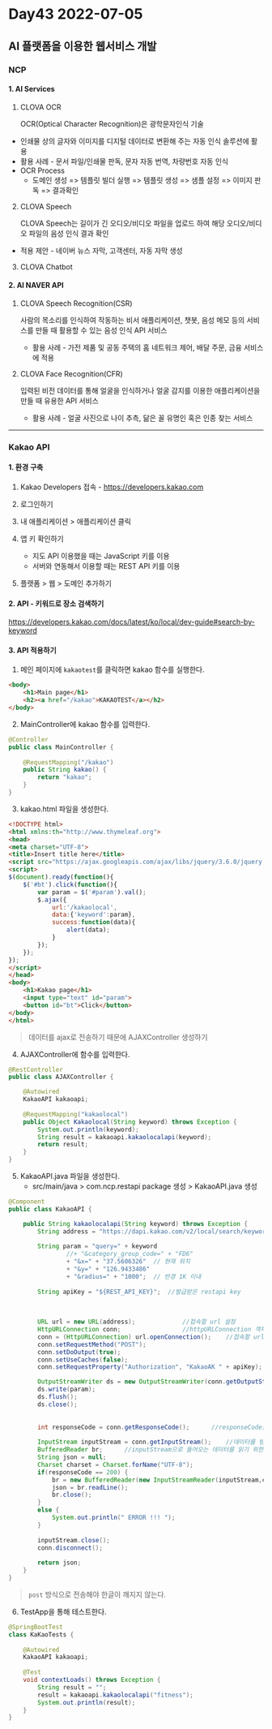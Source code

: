 # Day43 2022-07-05

## AI 플랫폼을 이용한 웹서비스 개발

### NCP

#### 1. AI Services

1. CLOVA OCR

   OCR(Optical Character Recognition)은 광학문자인식 기술

- 인쇄물 상의 글자와 이미지를 디지털 데이터로 변환해 주는 자동 인식 솔루션에 활용
- 활용 사례 - 문서 파일/인쇄물 판독, 문자 자동 번역, 차량번호 자동 인식
- OCR Process 
  - 도메인 생성 => 템플릿 빌더 실행 => 템플릿 생성 => 샘플 설정 => 이미지 판독 => 결과확인

2. CLOVA Speech

   CLOVA Speech는 길이가 긴 오디오/비디오 파일을 업로드 하여 해당 오디오/비디오 파일의 음성 인식 결과 확인

- 적용 제안 - 네이버 뉴스 자막, 고객센터, 자동 자막 생성

3. CLOVA Chatbot

#### 2. AI NAVER API

1. CLOVA Speech Recognition(CSR)

   사람의 목소리를 인식하여 작동하는 비서 애플리케이션, 챗봇, 음성 메모 등의 서비스를 만들 때 활용할 수 있는 음성 인식 API 서비스

   - 활용 사례 - 가전 제품 및 공동 주택의 홈 네트워크 제어, 배달 주문, 금융 서비스에 적용

2. CLOVA Face Recognition(CFR)

   입력된 비전 데이터를 통해 얼굴을 인식하거나 얼굴 감지를 이용한 애플리케이션을 만들 때 유용한 API 서비스

   - 활용 사례 - 얼굴 사진으로 나이 추측, 닮은 꼴 유명인 혹은 인종 찾는 서비스

---

### Kakao API 

#### 1. 환경 구축

1. Kakao Developers 접속 - https://developers.kakao.com

2. 로그인하기
3. 내 애플리케이션 > 애플리케이션 클릭
4. 앱 키 확인하기
   - 지도 API 이용했을 때는 JavaScript 키를 이용
   - 서버와 연동해서 이용할 때는 REST API 키를 이용
5. 플랫폼 > 웹 > 도메인 추가하기

#### 2. API - 키워드로 장소 검색하기

https://developers.kakao.com/docs/latest/ko/local/dev-guide#search-by-keyword

#### 3. API 적용하기

1. 메인 페이지에 `kakaotest`를 클릭하면 kakao 함수를 실행한다.

```html
<body>
	<h1>Main page</h1>
	<h2><a href="/kakao">KAKAOTEST</a></h2>
</body>
```

2. MainController에 kakao 함수를 입력한다.

```java
@Controller
public class MainController {
    
	@RequestMapping("/kakao")
	public String kakao() {
		return "kakao";
	}
}
```

3. kakao.html 파일을 생성한다.

```html
<!DOCTYPE html>
<html xmlns:th="http://www.thymeleaf.org">
<head>
<meta charset="UTF-8">
<title>Insert title here</title>
<script src="https://ajax.googleapis.com/ajax/libs/jquery/3.6.0/jquery.min.js"></script>
<script>
$(document).ready(function(){
	$('#bt').click(function(){
		var param = $('#param').val();
		$.ajax({
			url:'/kakaolocal',
			data:{'keyword':param},
			success:function(data){
				alert(data);
			}
		});
	});
});
</script>
</head>
<body>
	<h1>Kakao page</h1>
	<input type="text" id="param">
	<button id="bt">Click</button>
</body>
</html>
```

> 데이터를 ajax로 전송하기 때문에 AJAXController 생성하기

4. AJAXController에 함수를 입력한다.

```java
@RestController
public class AJAXController {

	@Autowired
	KakaoAPI kakaoapi;
	
	@RequestMapping("kakaolocal")
	public Object Kakaolocal(String keyword) throws Exception {
		System.out.println(keyword);
		String result = kakaoapi.kakaolocalapi(keyword);
		return result;
	}
}
```

5. KakaoAPI.java 파일을 생성한다.
   - src/main/java > com.ncp.restapi package 생성 > KakaoAPI.java 생성

```java
@Component
public class KakaoAPI {

	public String kakaolocalapi(String keyword) throws Exception {
		String address = "https://dapi.kakao.com/v2/local/search/keyword.JSON";
		
        String param = "query=" + keyword
                //+ "&category_group_code=" + "FD6"
                + "&x=" + "37.5606326"	// 현재 위치
                + "&y=" + "126.9433486"
                + "&radius=" + "1000";	// 반경 1K 이내
                
        String apiKey = "${REST_API_KEY}";	//발급받은 restapi key
		
		
		
		URL url = new URL(address);  			//접속할 url 설정
		HttpURLConnection conn;					//httpURLConnection 객체
		conn = (HttpURLConnection) url.openConnection();	//접속할 url과 네트워크 커넥션을 연다.
		conn.setRequestMethod("POST");             
		conn.setDoOutput(true);
        conn.setUseCaches(false);
		conn.setRequestProperty("Authorization", "KakaoAK " + apiKey);	//Property 설정

		OutputStreamWriter ds = new OutputStreamWriter(conn.getOutputStream());
		ds.write(param);
		ds.flush();
		ds.close();
		
		
		int responseCode = conn.getResponseCode();		//responseCode를 받아옴.
	
		InputStream inputStream = conn.getInputStream();	//데이터를 받아오기 위한 inputStream
		BufferedReader br;		//inputStream으로 들어오는 데이터를 읽기 위한 reader
		String json = null;
		Charset charset = Charset.forName("UTF-8");
		if(responseCode == 200) {
			br = new BufferedReader(new InputStreamReader(inputStream,charset));
			json = br.readLine();
			br.close();
		}
		else {
			System.out.println(" ERROR !!! ");
		}
	
		inputStream.close();
		conn.disconnect();
		
		return json;
	}
}
```

> `post` 방식으로 전송해야 한글이 깨지지 않는다.

6. TestApp을 통해 테스트한다.

```java
@SpringBootTest
class KaKaoTests {
	
	@Autowired
	KakaoAPI kakaoapi;
	
	@Test
	void contextLoads() throws Exception {
		String result = "";
		result = kakaoapi.kakaolocalapi("fitness");
		System.out.println(result);
	}
}
```

